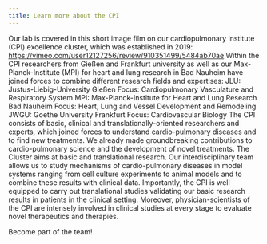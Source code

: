 ```yaml
---
title: Learn more about the CPI
---
```


Our lab is covered in this short image film on our cardiopulmonary institute (CPI) excellence cluster, which was established in 2019: https://vimeo.com/user12127256/review/910351499/5484ab70ae
Within the CPI researchers from Gießen and Frankfurt university as well as our Max-Planck-Institute (MPI) for heart and lung research in Bad Nauheim have joined forces to combine different research fields and expertises:
JLU: Justus-Liebig-University Gießen
Focus: Cardiopulmonary Vasculature and Respiratory System
MPI: Max-Planck-Institute for Heart and Lung Research Bad Nauheim
Focus: Heart, Lung and Vessel Development and Remodeling
JWGU: Goethe University Frankfurt
Focus: Cardiovascular Biology
The CPI consists of basic, clinical and translationally-oriented researchers and experts, which joined forces to understand cardio-pulmonary diseases and to find new treatments. We already made groundbreaking contributions to cardio-pulmonary science and the development of novel treatments. The Cluster aims at basic and translational research. Our interdisciplinary team allows us to study mechanisms of cardio-pulmonary diseases in model systems ranging from cell culture experiments to animal models and to combine these results with clinical data. Importantly, the CPI is well equipped to carry out translational studies validating our basic research results in patients in the clinical setting. Moreover, physician-scientists of the CPI are intensely involved in clinical studies at every stage to evaluate novel therapeutics and therapies.

Become part of the team!
